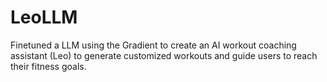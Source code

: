 # LeoLLM
Finetuned a LLM using the Gradient to create an AI workout coaching assistant (Leo) to generate customized workouts and guide users to reach their fitness goals.
